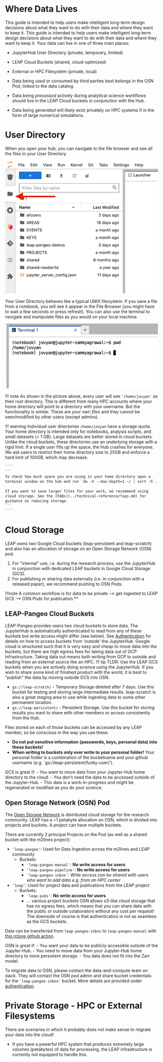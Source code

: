 # Where Data Lives

This guide is intended to help users make intelligent long-term design decisions about what they want to do with their data and where they want to keep it. This guide is intended to help users make intelligent long-term design decisions about what they want to do with their data and where they want to keep it. Your data can live in one of three main places:

- JupyterHub User Directory (private, temporary, limited)

- LEAP Cloud Buckets (shared, cloud-optimized)

- External or HPC Filesystem (private, local)

- Data being *used* or consumed by third parties best belongs in the OSN Pod, linked to the data catalog.

- Data being *processed* actively during analytical science workflows should live in the LEAP Cloud buckets in conjunction with the Hub.

- Data being *generated* will likely exist privately on HPC systems if in the form of large numerical simulations.

# User Directory

When you open your hub, you can navigate to the file browser and see all the files in your User Directory

![User Directories](../assets/user_directories.png)

Your User Directory behaves like a typical UNIX filesystem. If you save a file from a notebook, you will see it appear in the File Browser (you might have to wait a few seconds or press refresh). You can also use the terminal to navigate and manipulate files as you would on your local machine.

![Hub Terminal](../assets/hub_terminal.png)

!!! note
As shown in the picture above, every user will see `'/home/jovyan'` as their root directory. This
is different from many HPC accounts where your home directory will point to a directory with your username. But the functionality is similar. These are *your own files* and they cannot be seen/modified by other users (except admins).

!!! warning
Individual user directories `/home/jovyan` have a storage quota. Your home directory is intended only for notebooks, analysis scripts, and small datasets (< 1 GB). Large datasets are better stored in cloud buckets. Unlike the cloud buckets, these directories use an underlying storage with a rigid limit. If a single user fills up the space, the Hub crashes for everyone. We ask users to restrict their home directory size to 25GB and enforce a hard limit of 100GB, which may decrease.

`````
````
```
To check how much space you are using in your home directory open a terminal window on the hub and run `du -h --max-depth=1 ~/ | sort -h`.

If you want to save larger files for your work, we recommend using cloud storage. See the [FAQs](../technical-reference/faqs.md) for guidance on reducing storage.
```
````
`````

# Cloud Storage

LEAP owns two Google Cloud buckets (leap-persistent and leap-scratch) and also has an allocation of storage on an Open Storage Network (OSN) pod.

1. For "internal" use, i.e. during the research process, use the JupyterHub in conjunction with dedicated LEAP buckets in Google Cloud Storage (GCS).
1. For publishing or sharing data externally (i.e. in conjunction with a released paper), we recommend pushing to OSN Pods.

!!!note
A common workflow is for data to be private --> get ingested to LEAP GCS --> OSN Pods for publication.\*\*

## LEAP-Pangeo Cloud Buckets

LEAP-Pangeo provides users two cloud buckets to store data. The JupyterHub is automatically authenticated to read from any of these buckets but write access might differ (see below). See [Authentication](../technical-reference/authentication.md) for details on how to access buckets from 'outside' the JupyterHub.
Google cloud is structured such that it is very easy and cheap to move data *into* the buckets, but there are high egress fees for taking data out of GCP Infrastructure. Taking data out means both writing from GCP to outside and reading from an external source like an HPC.
!!! tip
TLDR: Use the LEAP GCS buckets when you are actively doing science using the JupyterHub. If you wish to share some kind of finished product with the world, it is best to "publish" the data by moving outside GCS into OSN.

- `gs://leap-scratch/` - Temporary Storage deleted after 7 days. Use this bucket for testing and storing large intermediate results. leap-scratch is also a great staging area to use while ingesting data to some other permanent location.
- `gs://leap-persistent/` - Persistent Storage. Use this bucket for storing results you want to share with other members or access consistently from the Hub.

Files stored on each of those buckets can be accessed by any LEAP member, so be conscious in the way you use these.

- **Do not put sensitive information (passwords, keys, personal data) into these buckets!**
- **When writing to buckets only ever write to your personal folder!** Your personal folder is a combination of the bucketname and your github username (e.g. \`gs://leap-persistent/funky-user/').

GCS is great if:
\- You want to move data from your Jupyter-Hub home directory to the cloud.
\- You don't need the data to be accessed outside of the Jupyter-Hub.
\- This data is a work-in-progress and might be regenerated or modified as you do your science.

## Open Storage Network (OSN) Pod

The [Open Storage Network](https://www.openstoragenetwork.org/) is distributed cloud storage for the research community. LEAP has a ~1 petabyte allocation on OSN, which is divided into projects and buckets. A project can have multiple buckets.

There are currently 2 principal Projects on the Pod (as well as a shared bucket with the m2lines project):

- `'leap-pangeo'`: Used for Data Ingestion across the m2lines and LEAP community
  - Buckets:
    - `'leap-pangeo-manual'`: **No write access for users**
    - `'leap-pangeo-pipeline'`: **No write access for users**
    - `'leap-pangeo-inbox'`: *Write access can be shared with users who want to add data e.g. from an HPC center*
- `'leap'`: Used for project data and publications from the LEAP project
  - Buckets:
    - `'leap-pubs'`: **No write access for users**
    - ... various project buckets
      OSN allows s3-like cloud storage that has no egress fees, which means that you can share data with the public or outside colaborators without any cost per request! The downside of course is that authentication is not as seamless as the GCS buckets.

Data can be transferred from `leap-pangeo-inbox` to `leap-pangeo-manual` with [this rclone github action](https://github.com/leap-stc/data-management/actions/runs/11167922927/workflow).

OSN is great if:
\- You want your data to be publicly accessible outside of the Jupyter-Hub.
\- You need to move data from your Jupyter-Hub home directory to more persistent storage.
\- You data does not fit into the Zarr model.

To migrate data to OSN, please contact the data-and-compute team on slack. They will contact the OSN pod admin and share bucket credentials for the `'leap-pangeo-inbox'` bucket. More details are provided under [authentication](../technical-reference/authentication.md).

# Private Storage - HPC or External Filesystems

There are scenarios in which it probably does not make sense to migrate your data into the cloud!

- If you have a powerful HPC system that produces extremely large volumes (petabytes) of data for processing, the LEAP infrastructure is currently not equipped to handle this.
